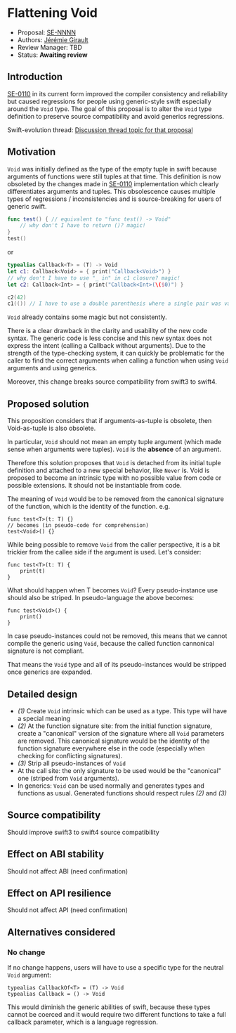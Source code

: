 # Flattening Void

* Proposal: [SE-NNNN](NNNN-flatening-void.md)
* Authors: [Jérémie Girault](https://github.com/jeremiegirault)
* Review Manager: TBD
* Status: **Awaiting review**

## Introduction

[SE-0110](https://github.com/apple/swift-evolution/blob/master/proposals/0110-distingish-single-tuple-arg.md) in its current form improved the compiler consistency and reliability but caused regressions for people using generic-style swift especially around the `Void` type.
The goal of this proposal is to alter the `Void` type definition to preserve source compatibility and avoid generics regressions.

Swift-evolution thread: [Discussion thread topic for that proposal](https://lists.swift.org/pipermail/swift-evolution/)

## Motivation

`Void` was initially defined as the type of the empty tuple in swift because arguments of functions were still tuples at that time. This definition is now obsoleted by the changes made in [SE-0110](https://github.com/apple/swift-evolution/blob/master/proposals/0110-distingish-single-tuple-arg.md) implementation which clearly differentiates arguments and tuples. This obsolescence causes multiple types of regressions / inconsistencies and is source-breaking for users of generic swift.

```swift
func test() { // equivalent to "func test() -> Void"
	// why don't I have to return ()? magic!
}
test()
```

or

```swift
typealias Callback<T> = (T) -> Void
let c1: Callback<Void> = { print("Callback<Void>") } 
// why don't I have to use "_ in" in c1 closure? magic!
let c2: Callback<Int> = { print("Callback<Int>(\($0)") }

c2(42)
c1(()) // I have to use a double parenthesis where a single pair was valid in swift3. Not magic?
```

`Void` already contains some magic but not consistently.

There is a clear drawback in the clarity and usability of the new code syntax. The generic code is less concise and this new syntax does not express the intent (calling a Callback without arguments).
Due to the strength of the type-checking system, it can quickly be problematic for the caller to find the correct arguments when calling a function when using `Void` arguments and using generics.

Moreover, this change breaks source compatibility from swift3 to swift4. 

## Proposed solution

This proposition considers that if arguments-as-tuple is obsolete, then Void-as-tuple is also obsolete.

In particular, `Void` should not mean an empty tuple argument (which made sense when arguments were tuples). `Void` is the **absence** of an argument.

Therefore this solution proposes that `Void` is detached from its initial tuple definition and attached to a new special behavior, like `Never` is.
Void is proposed to become an intrinsic type with no possible value from code or possible extensions. It should not be instantiable from code.

The meaning of `Void` would be to be removed from the canonical signature of the function, which is the identity of the function. e.g.

```
func test<T>(t: T) {}
// becomes (in pseudo-code for comprehension)
test<Void>() {}
```

While being possible to remove `Void` from the caller perspective, it is a bit trickier from the callee side if the argument is used. Let's consider:

```
func test<T>(t: T) {
	print(t)
}
```

What should happen when T becomes `Void`? Every pseudo-instance use should also be striped. In pseudo-language the above becomes:

```
func test<Void>() {
	print()
}
```

In case pseudo-instances could not be removed, this means that we cannot compile the generic using `Void`, because the called function cannonical signature is not compliant.

That means the `Void` type and all of its pseudo-instances would be stripped once generics are expanded.


## Detailed design

- *(1)* Create `Void` intrinsic which can be used as a type. This type will have a special meaning
- *(2)* At the function signature site: from the initial function signature, create a "canonical" version of the signature where all `Void` parameters are removed. This canonical signature would be the identity of the function signature everywhere else in the code (especially when checking for conflicting signatures).
- *(3)* Strip all pseudo-instances of `Void`
- At the call site: the only signature to be used would be the "canonical" one (striped from `Void` arguments).
- In generics: `Void` can be used normally and generates types and functions as usual. Generated functions should respect rules *(2)* and *(3)*

## Source compatibility

Should improve swift3 to swift4 source compatibility

## Effect on ABI stability

Should not affect ABI (need confirmation)

## Effect on API resilience

Should not affect API (need confirmation)

## Alternatives considered

### No change

If no change happens, users will have to use a specific type for the neutral `Void` argument:

```
typealias CallbackOf<T> = (T) -> Void
typealias Callback = () -> Void
```

This would diminish the generic abilities of swift, because these types cannot be coerced and it would require two different functions to take a full callback parameter, which is a language regression.

